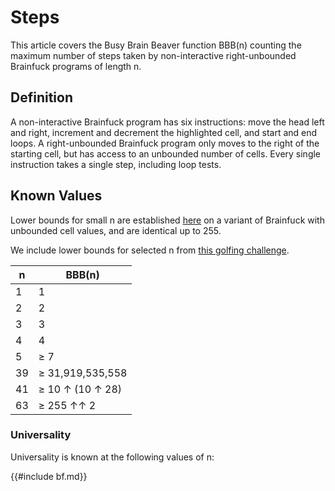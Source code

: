 # Steps

This article covers the Busy Brain Beaver function BBB(n) counting the maximum
number of steps taken by non-interactive right-unbounded Brainfuck programs of
length n.

## Definition

A non-interactive Brainfuck program has six instructions: move the head left
and right, increment and decrement the highlighted cell, and start and end
loops. A right-unbounded Brainfuck program only moves to the right of the
starting cell, but has access to an unbounded number of cells. Every single
instruction takes a single step, including loop tests.

## Known Values

Lower bounds for small n are established
[here](https://www.iwriteiam.nl/Ha_bf_numb.html) on a variant of Brainfuck
with unbounded cell values, and are identical up to 255.

We include lower bounds for selected n from [this golfing
challenge](https://codegolf.stackexchange.com/q/4813/123693).

n  | BBB(n)
---|-------
1  | 1
2  | 2
3  | 3
4  | 4
5  | ≥ 7
39 | ≥ 31,919,535,558
41 | ≥ 10 ↑ (10 ↑ 28)
63 | ≥ 255 ↑↑ 2

### Universality

Universality is known at the following values of n:

{{#include bf.md}}

